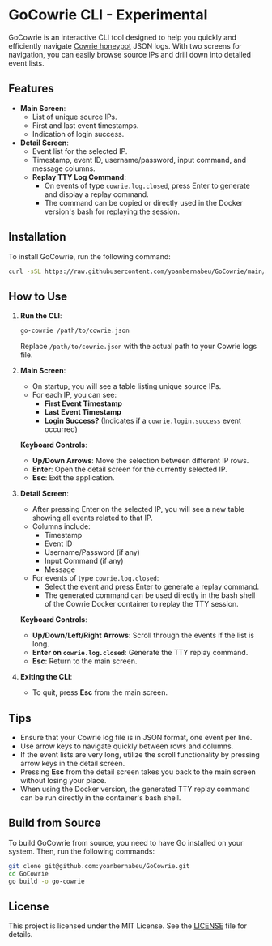 
# GoCowrie CLI - Experimental

GoCowrie is an interactive CLI tool designed to help you quickly and efficiently navigate [Cowrie honeypot](https://github.com/cowrie/cowrie) JSON logs. With two screens for navigation, you can easily browse source IPs and drill down into detailed event lists.

## Features

- **Main Screen**:
  - List of unique source IPs.
  - First and last event timestamps.
  - Indication of login success.
- **Detail Screen**:
  - Event list for the selected IP.
  - Timestamp, event ID, username/password, input command, and message columns.
  - **Replay TTY Log Command**:
    - On events of type `cowrie.log.closed`, press Enter to generate and display a replay command.
    - The command can be copied or directly used in the Docker version's bash for replaying the session.

## Installation

To install GoCowrie, run the following command:

```bash
curl -sSL https://raw.githubusercontent.com/yoanbernabeu/GoCowrie/main/install.sh | bash
```

## How to Use

1. **Run the CLI**:
   ```bash
   go-cowrie /path/to/cowrie.json
   ```
   Replace `/path/to/cowrie.json` with the actual path to your Cowrie logs file.

2. **Main Screen**:
   - On startup, you will see a table listing unique source IPs.
   - For each IP, you can see:
     - **First Event Timestamp**
     - **Last Event Timestamp**
     - **Login Success?** (Indicates if a `cowrie.login.success` event occurred)
   
   **Keyboard Controls**:
   - **Up/Down Arrows**: Move the selection between different IP rows.
   - **Enter**: Open the detail screen for the currently selected IP.
   - **Esc**: Exit the application.

3. **Detail Screen**:
   - After pressing Enter on the selected IP, you will see a new table showing all events related to that IP.
   - Columns include:
     - Timestamp
     - Event ID
     - Username/Password (if any)
     - Input Command (if any)
     - Message
   - For events of type `cowrie.log.closed`:
     - Select the event and press Enter to generate a replay command.
     - The generated command can be used directly in the bash shell of the Cowrie Docker container to replay the TTY session.

   **Keyboard Controls**:
   - **Up/Down/Left/Right Arrows**: Scroll through the events if the list is long.
   - **Enter on `cowrie.log.closed`**: Generate the TTY replay command.
   - **Esc**: Return to the main screen.

4. **Exiting the CLI**:
   - To quit, press **Esc** from the main screen.

## Tips

- Ensure that your Cowrie log file is in JSON format, one event per line.
- Use arrow keys to navigate quickly between rows and columns.
- If the event lists are very long, utilize the scroll functionality by pressing arrow keys in the detail screen.
- Pressing **Esc** from the detail screen takes you back to the main screen without losing your place.
- When using the Docker version, the generated TTY replay command can be run directly in the container's bash shell.

## Build from Source

To build GoCowrie from source, you need to have Go installed on your system. Then, run the following commands:

```bash
git clone git@github.com:yoanbernabeu/GoCowrie.git
cd GoCowrie
go build -o go-cowrie
```

## License

This project is licensed under the MIT License. See the [LICENSE](LICENSE) file for details.

